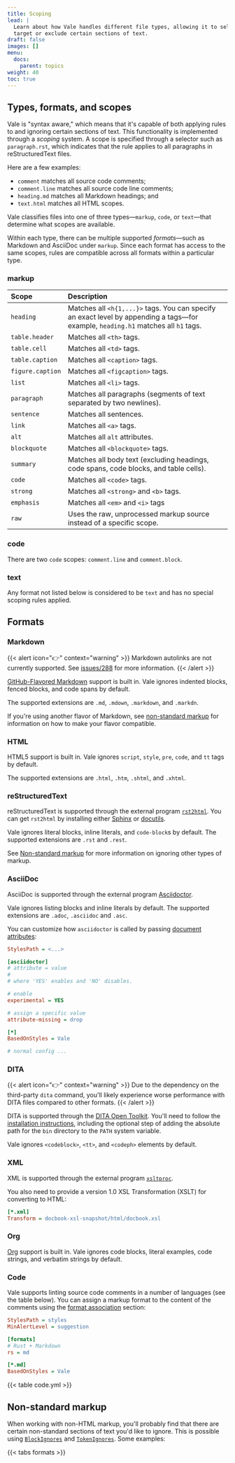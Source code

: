 ```yaml
---
title: Scoping
lead: |
  Learn about how Vale handles different file types, allowing it to selectively
  target or exclude certain sections of text.
draft: false
images: []
menu:
  docs:
    parent: topics
weight: 40
toc: true
---
```


## Types, formats, and scopes

Vale is "syntax aware," which means that it's capable of both applying rules to
and ignoring certain sections of text. This functionality is implemented
through a *scoping* system. A scope is specified through a selector such as
`paragraph.rst`, which indicates that the rule applies to all paragraphs in
reStructuredText files.

Here are a few examples:

* `comment` matches all source code comments;
* `comment.line` matches all source code line comments;
* `heading.md` matches all Markdown headings; and
* `text.html` matches all HTML scopes.

Vale classifies files into one of three types&mdash;`markup`, `code`, or
`text`&mdash;that determine what scopes are available.

Within each type, there can be multiple supported *formats*&mdash;such as
Markdown and AsciiDoc under `markup`. Since each format has access to the same
scopes, rules are compatible across all formats within a particular type.

### markup

| Scope            | Description                                                                                                                        |
|:-----------------|:-----------------------------------------------------------------------------------------------------------------------------------|
| `heading`        | Matches all `<h{1,...}>` tags. You can specify an exact level by appending a tags—for example, `heading.h1` matches all `h1` tags. |
| `table.header`   | Matches all `<th>` tags.                                                                                                           |
| `table.cell`     | Matches all `<td>` tags.                                                                                                           |
| `table.caption`  | Matches all `<caption>` tags.                                                                                                      |
| `figure.caption` | Matches all `<figcaption>` tags.                                                                                                   |
| `list`           | Matches all `<li>` tags.                                                                                                           |
| `paragraph`      | Matches all paragraphs \(segments of text separated by two newlines\).                                                             |
| `sentence`       | Matches all sentences.                                                                                                             |
| `link`           | Matches all `<a>` tags.                                                                                                            |
| `alt`            | Matches all `alt` attributes.                                                                                                      |
| `blockquote`     | Matches all `<blockquote>` tags.                                                                                                   |
| `summary`        | Matches all body text \(excluding headings, code spans, code blocks, and table cells\).                                            |
| `code`           | Matches all `<code>` tags.                                                                                                         |
| `strong`         | Matches all `<strong>` and `<b>` tags.                                                                                             |
| `emphasis`       | Matches all `<em>` and `<i>` tags                                                                                                  |
| `raw`            | Uses the raw, unprocessed markup source instead of a specific scope.                                                               |

### code

There are two `code` scopes: `comment.line` and `comment.block`.

### text

Any format not listed below is considered to be `text` and has no special
scoping rules applied.

## Formats

### Markdown

{{< alert icon="👉" context="warning" >}}
Markdown autolinks are not currently supported. See [issues/288](https://github.com/errata-ai/vale/issues/288) for more information.
{{< /alert >}}

[GitHub-Flavored Markdown](https://github.github.com/gfm/) support is built in. Vale ignores indented blocks, fenced
blocks, and code spans by default.

The supported extensions are `.md`, `.mdown`, `.markdown`, and `.markdn`.

If you're using another flavor of Markdown, see
[non-standard markup](#non-standard-markup) for information on how to
make your flavor compatible.

### HTML

HTML5 support is built in. Vale ignores `script`, `style`, `pre`, `code`,
and `tt` tags by default.

The supported extensions are `.html`, `.htm`, `.shtml`, and `.xhtml`.

### reStructuredText

reStructuredText is supported through the external program
[`rst2html`](http://docutils.sourceforge.net/docs/user/tools.html#rst2html-py). You can get
`rst2html` by installing either [Sphinx](http://www.sphinx-doc.org/en/stable/) or
[docutils](http://docutils.sourceforge.net/).

Vale ignores literal blocks, inline literals, and `code-block`s by default. The supported extensions are `.rst` and `.rest`.

See [Non-standard markup](#non-standard-markup) for more information on ignoring other types of markup.

### AsciiDoc

AsciiDoc is supported through the external program [Asciidoctor](https://rubygems.org/gems/asciidoctor).

Vale ignores listing blocks and inline literals by default. The supported extensions are `.adoc`, `.asciidoc` and `.asc`.

You can customize how `asciidoctor` is called by passing [document attributes](https://docs.asciidoctor.org/asciidoc/latest/attributes/document-attributes-ref/):

```ini
StylesPath = <...>

[asciidoctor]
# attribute = value
#
# where 'YES' enables and 'NO' disables.

# enable
experimental = YES

# assign a specific value
attribute-missing = drop

[*]
BasedOnStyles = Vale

# normal config ...
```

### DITA

{{< alert icon="👉" context="warning" >}}
Due to the dependency on the third-party `dita` command,
you'll likely experience worse performance with DITA files compared to other formats.
{{< /alert >}}

DITA is supported through the [DITA Open Toolkit](https://www.dita-ot.org/). You'll need to follow the [installation instructions](https://www.dita-ot.org/dev/topics/installing-client.html), including the optional step of adding the absolute path for the `bin` directory to the `PATH` system variable.

Vale ignores `<codeblock>`, `<tt>`, and `<codeph>` elements by default.

### XML

XML is supported through the external program [`xsltproc`](http://xmlsoft.org/XSLT/xsltproc.html).

You also need to provide a version 1.0 XSL Transformation \(XSLT\) for converting to HTML:

```ini
[*.xml]
Transform = docbook-xsl-snapshot/html/docbook.xsl
```

### Org

[Org](https://orgmode.org/) support is built in. Vale ignores code blocks, literal examples, code strings, and verbatim strings by default.

### Code

Vale supports linting source code comments in a number of languages (see the table below). You can assign a markup
format to the content of the comments using the [format association](/docs/topics/config/#format-associations) section:

```ini
StylesPath = styles
MinAlertLevel = suggestion

[formats]
# Rust + Markdown
rs = md

[*.md]
BasedOnStyles = Vale
```

{{< table code.yml >}}

## Non-standard markup

When working with non-HTML markup, you'll probably find that there are certain
non-standard sections of text you'd like to ignore. This is possible using [`BlockIgnores`](/docs/topics/config/#blockignores) and [`TokenIgnores`](/docs/topics/config/#tokenignores). Some examples:

{{< tabs formats >}}

